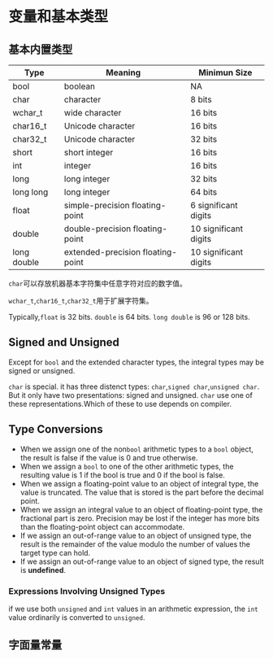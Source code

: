 # 变量和基本类型

## 基本内置类型

| Type        | Meaning                           | Minimun Size          |
| ----------- | --------------------------------- | --------------------- |
| bool        | boolean                           | NA                    |
| char        | character                         | 8 bits                |
| wchar_t     | wide character                    | 16 bits               |
| char16_t    | Unicode character                 | 16 bits               |
| char32_t    | Unicode character                 | 32 bits               |
| short       | short integer                     | 16 bits               |
| int         | integer                           | 16 bits               |
| long        | long integer                      | 32 bits               |
| long long   | long integer                      | 64 bits               |
| float       | simple-precision floating-point   | 6 significant digits  |
| double      | double-precision floating-point   | 10 significant digits |
| long double | extended-precision floating-point | 10 significant digits |

`char`可以存放机器基本字符集中任意字符对应的数字值。

`wchar_t`,`char16_t`,`char32_t`用于扩展字符集。

Typically,`float` is 32 bits. `double` is 64 bits. `long double` is 96 or 128 bits.

## Signed and Unsigned

Except for `bool` and the extended character types, the integral types may be signed or unsigned.

`char` is special. it has three distenct types: `char`,`signed char`,`unsigned char`. But it only have two presentations: signed and unsigned. `char` use one of these representations.Which of these to use depends on compiler.

## Type Conversions

- When we assign one of the non`bool` arithmetic types to a `bool` object, the result is false if the value is 0 and true otherwise.
- When we assign a `bool` to one of the other arithmetic types, the resulting value is 1 if the bool is true and 0 if the bool is false.
- When we assign a floating-point value to an object of integral type, the value is truncated. The value that is stored is the part before the decimal point.
- When we assign an integral value to an object of floating-point type, the fractional part is zero. Precision may be lost if the integer has more bits than the floating-point object can accommodate.
- If we assign an out-of-range value to an object of unsigned type, the result is the remainder of the value modulo the number of values the target type can hold.
- If we assign an out-of-range value to an object of signed type, the result is **undefined**.

### Expressions Involving Unsigned Types

if we use both `unsigned` and `int` values in an arithmetic expression, the `int` value ordinarily is converted to `unsigned`.

## 字面量常量